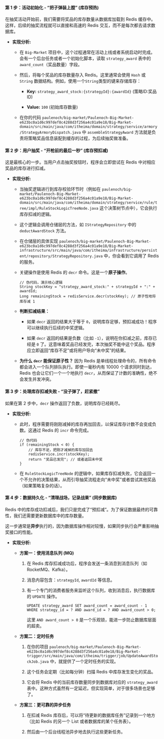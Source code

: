 #### 第 1 步：活动初始化 - “把子弹装上膛” (库存预热)

在抽奖活动开始前，我们需要将奖品的库存数量从数据库加载到 Redis 缓存中。这样，后续的抽奖流程就可以直接和高速的 Redis 交互，而不是每次都去请求数据库。

-   **实现分析:**
    
    -   在 `Big-Market` 项目中，这个过程通常在活动上线或者系统启动时完成。会有一个后台任务或者一个初始化脚本，读取 `strategy_award` 表中的 `award_count`（奖品数量）字段。
        
    -   然后，将每个奖品的库存数量存入 Redis。这里通常会使用 `Hash` 或 `String` 数据结构。例如，使用一个`String`类型的键来存储库存：
        
        -   **Key:** `strategy_award_stock:{strategyId}:{awardId}` (策略ID:奖品ID)
            
        -   **Value:** `100` (初始库存数量)
            
    -   在你的代码 `paulenoch/big-market/Paulenoch-Big-Market-e623bc0a1d6c997def8c4288d3f256a4c01a9e18/Big-Market-domain/src/main/java/com/itheima/domain/strategy/service/armory/StrategyArmoryDispatch.java` 中 `assembleStrategyAward` 方法就是负责将策略奖品信息装配到缓存的过程，为后续抽奖做准备。
        

#### 第 2 步：用户抽奖 - “开枪前的最后一秒” (库存预扣减)

这是最核心的一步。当用户点击抽奖按钮时，程序会立即尝试在 Redis 中对相应奖品的库存进行扣减。

-   **实现分析:**
    
    -   当抽奖逻辑进行到库存校验环节时（例如在 `paulenoch/big-market/Paulenoch-Big-Market-e623bc0a1d6c997def8c4288d3f256a4c01a9e18/Big-Market-domain/src/main/java/com/itheima/domain/strategy/service/rule/tree/impl/RuleStockLogicTreeNode.java` 这个决策树节点中），它会执行库存扣减的逻辑。
        
    -   这个逻辑会调用仓储层的方法，如 `IStrategyRepository` 中的 `deductAwardStock` 方法。
        
    -   在仓储层的具体实现 `paulenoch/big-market/Paulenoch-Big-Market-e623bc0a1d6c997def8c4288d3f256a4c01a9e18/Big-Market-infrastructure/src/main/java/com/itheima/infrastructure/persistent/repository/StrategyRepository.java` 中，你会看到它调用了 Redis 的服务。
        
    -   关键操作是使用 Redis 的 `decr` 命令。这是一个**原子操作**。
        
        ```
        // 伪代码，演示核心逻辑
        String stockKey = "strategy_award_stock:" + strategyId + ":" + awardId;
        Long remainingStock = redisService.decr(stockKey); // 原子性地将库存减 1
        ```
        
    -   **判断扣减结果：**
        
        -   如果 `decr` 返回的结果大于等于 `0`，说明库存足够，预扣减成功！程序可以继续执行后续的中奖逻辑。
            
        -   如果 `decr` 返回的结果是负数（比如 `-1`），说明在你扣减之前，库存已经是 `0` 了。这意味着奖品已经发完，本次抽奖不能中这个奖品。程序应立即返回“库存不足”或将用户导向“未中奖”的结果。
            
    -   **为什么 `decr` 能保证原子性？** 因为 Redis 是单线程处理命令的，所有命令都会进入一个队列排队执行。即使一毫秒内有 10000 个请求同时到达，Redis 也会让它们一个一个地执行 `decr`，从而保证了计数的准确性，绝不会发生并发冲突。
        

#### 第 3 步：处理库存扣减失败 - “没子弹了，赶紧撤”

如果在第 2 步中，`decr` 操作返回了负数，说明库存已经耗尽。

-   **实现分析:**
    
    -   此时，程序需要将刚刚减掉的库存再加回去，以保证库存计数不会变成负数。这通过 Redis 的 `incr` 命令完成。
        
        ```
        // 伪代码
        if (remainingStock < 0) {
            // 库存不足，把刚才减掉的库存加回去
            redisService.incr(stockKey); 
            return "奖品已发完"; // 或者返回未中奖
        }
        ```
        
    -   在 `RuleStockLogicTreeNode` 的逻辑中，如果库存扣减失败，它会返回一个不允许的决策结果，从而引导抽奖流程走向“未中奖”或者尝试其他奖品（如果策略复杂的话）。
        

#### 第 4 步：数据持久化 - “清理战场，记录战果” (同步数据库)

Redis 中的库存成功扣减后，我们只是完成了“预扣减”。为了保证数据最终的可靠性，我们还需要更新数据库中的库存数量。

这一步通常是**异步**执行的，因为数据库操作相对较慢，如果同步执行会严重影响抽奖接口的性能。

-   **实现分析:**
    
    -   **方案一：使用消息队列 (MQ)**
        
        1.  在 Redis 库存扣减成功后，程序会发送一条消息到消息队列（如 RocketMQ、Kafka）。
            
        2.  消息内容包含：`strategyId`, `awardId` 等信息。
            
        3.  有一个专门的消费者服务来监听这个队列，收到消息后，执行数据库的 `UPDATE` 操作。
            
            ```
            UPDATE strategy_award SET award_count = award_count - 1 WHERE strategy_id = ? AND award_id = ? AND award_count > 0;
            ```
            
            这里 `AND award_count > 0` 是一个乐观锁，能进一步防止数据库层面的超卖。
            
    -   **方案二：定时任务**
        
        1.  在你的项目 `paulenoch/big-market/Paulenoch-Big-Market-e623bc0a1d6c997def8c4288d3f256a4c01a9e18/Big-Market-trigger/src/main/java/com/itheima/trigger/job/UpdateAwardStockJob.java` 中，就提供了一个定时任务的实现。
            
        2.  这个任务会定期（比如每分钟）扫描 Redis 中库存发生变化的奖品。
            
        3.  它会将 Redis 中的当前库存数量同步到数据库对应的 `strategy_award` 表中。这种方式虽然有一定延迟，但实现简单，对于很多场景也足够了。
            
    -   **方案三：更可靠的异步任务**
        
        1.  在扣减 Redis 库存后，可以将“待更新的数据库任务”记录到一个地方（比如 Redis 的另一个 List 或者数据库的某个任务表）。
            
        2.  然后由一个后台线程池异步地去执行这些更新任务。
<!--stackedit_data:
eyJoaXN0b3J5IjpbLTE2MzM2NDg0Nl19
-->